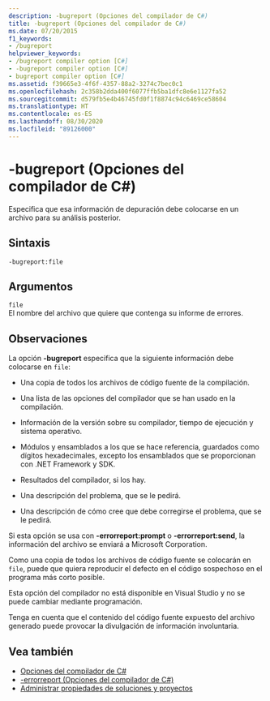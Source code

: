 ```yaml
---
description: -bugreport (Opciones del compilador de C#)
title: -bugreport (Opciones del compilador de C#)
ms.date: 07/20/2015
f1_keywords:
- /bugreport
helpviewer_keywords:
- /bugreport compiler option [C#]
- -bugreport compiler option [C#]
- bugreport compiler option [C#]
ms.assetid: f39665e3-4f6f-4357-88a2-3274c7bec0c1
ms.openlocfilehash: 2c358b2dda400f6077ffb5ba1dfc8e6e1127fa52
ms.sourcegitcommit: d579fb5e4b46745fd0f1f8874c94c6469ce58604
ms.translationtype: HT
ms.contentlocale: es-ES
ms.lasthandoff: 08/30/2020
ms.locfileid: "89126000"
---
```

# <a name="-bugreport-c-compiler-options"></a>-bugreport (Opciones del compilador de C#)
Especifica que esa información de depuración debe colocarse en un archivo para su análisis posterior.  
  
## <a name="syntax"></a>Sintaxis  
  
```console  
-bugreport:file  
```  
  
## <a name="arguments"></a>Argumentos  
 `file`  
 El nombre del archivo que quiere que contenga su informe de errores.  
  
## <a name="remarks"></a>Observaciones  
 La opción **-bugreport** especifica que la siguiente información debe colocarse en `file`:  
  
- Una copia de todos los archivos de código fuente de la compilación.  
  
- Una lista de las opciones del compilador que se han usado en la compilación.  
  
- Información de la versión sobre su compilador, tiempo de ejecución y sistema operativo.  
  
- Módulos y ensamblados a los que se hace referencia, guardados como dígitos hexadecimales, excepto los ensamblados que se proporcionan con .NET Framework y SDK.  
  
- Resultados del compilador, si los hay.  
  
- Una descripción del problema, que se le pedirá.  
  
- Una descripción de cómo cree que debe corregirse el problema, que se le pedirá.  
  
 Si esta opción se usa con **-errorreport:prompt** o **-errorreport:send**, la información del archivo se enviará a Microsoft Corporation.  
  
 Como una copia de todos los archivos de código fuente se colocarán en `file`, puede que quiera reproducir el defecto en el código sospechoso en el programa más corto posible.  
  
 Esta opción del compilador no está disponible en Visual Studio y no se puede cambiar mediante programación.  
  
 Tenga en cuenta que el contenido del código fuente expuesto del archivo generado puede provocar la divulgación de información involuntaria.  
  
## <a name="see-also"></a>Vea también

- [Opciones del compilador de C#](./index.md)
- [-errorreport (Opciones del compilador de C#)](./errorreport-compiler-option.md)
- [Administrar propiedades de soluciones y proyectos](/visualstudio/ide/managing-project-and-solution-properties)

